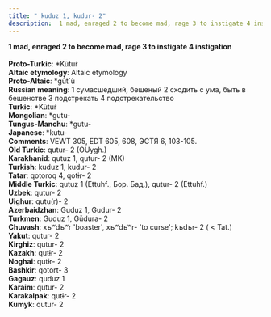 ```yaml
---
title: " kuduz 1, kudur- 2"
description:  1 mad, enraged 2 to become mad, rage 3 to instigate 4 instigation
---
```

<p data-pagefind-weight="0.5">
<strong> 1 mad, enraged 2 to become mad, rage 3 to instigate 4 instigation</strong><br><br>
<strong>Proto-Turkic</strong>:  *Kūtuŕ<br>
<strong>Altaic etymology</strong>:  Altaic etymology<br>
<strong> Proto-Altaic</strong>:  *gū́t`ù<br>
<strong>Russian meaning</strong>:  1 сумасшедший, бешеный 2 сходить с ума, быть в бешенстве 3 подстрекать 4 подстрекательство<br>
<strong>Turkic</strong>:  *Kūtuŕ<br>
<strong>Mongolian</strong>:  *gutu-<br>
<strong>Tungus-Manchu</strong>:  *gutu-<br>
<strong>Japanese</strong>:  *kutu-<br>
<strong>Comments</strong>:  VEWT 305, EDT 605, 608, ЭСТЯ 6, 103-105.<br>
<strong>Old Turkic</strong>:  qutur- 2 (OUygh.)<br>
<strong>Karakhanid</strong>:  qutuz 1, qutur- 2 (MK)<br>
<strong>Turkish</strong>:  kuduz 1, kudur- 2<br>
<strong>Tatar</strong>:  qotoroq 4, qotɨr- 2<br>
<strong>Middle Turkic</strong>:  qutuz 1 (Ettuhf., Бор. Бад.), qutur- 2 (Ettuhf.)<br>
<strong>Uzbek</strong>:  qutur- 2<br>
<strong>Uighur</strong>:  qutu(r)- 2<br>
<strong>Azerbaidzhan</strong>:  Guduz 1, Gudur- 2<br>
<strong>Turkmen</strong>:  Guduz 1, Gūdura- 2<br>
<strong>Chuvash</strong>:  xъʷdъʷr 'boaster', xъʷdъʷr- 'to curse'; kъdъr- 2 ( < Tat.)<br>
<strong>Yakut</strong>:  qutur- 2<br>
<strong>Kirghiz</strong>:  qutur- 2<br>
<strong>Kazakh</strong>:  qutɨr- 2<br>
<strong>Noghai</strong>:  qutɨr- 2<br>
<strong>Bashkir</strong>:  qotort- 3<br>
<strong>Gagauz</strong>:  quduz 1<br>
<strong>Karaim</strong>:  qutur- 2<br>
<strong>Karakalpak</strong>:  qutɨr- 2<br>
<strong>Kumyk</strong>:  qutur- 2<br>

</p>
